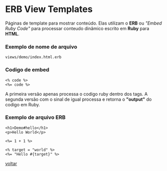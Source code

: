 # ERB View Templates

Páginas de template para mostrar conteúdo. Elas utilizam o **ERB** ou *"Embed Ruby Code"* para processar conteudo dinâmico escrito em **Ruby** para **HTML**.
 
### Exemplo de nome de arquivo

```views/demo/index.html.erb```

### Codigo de embed
	
	<% code %>
	<%= code %>

A primeira versão apenas processa o codigo ruby dentro dos tags. A segunda versão com o sinal de igual processa e retorna o **"output"** do codigo em Ruby.

### Exemplo de arquivo ERB
	
	<h1>Demo#hello</h1>
	<p>Hello World</p>
	
	<%= 1 + 1 %>

	<% target = "world" %>
	<%= "Hello #{target}" %>

<a class="btn btn-mini" href="readme.md">voltar</a>